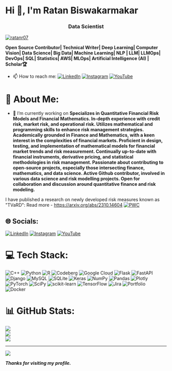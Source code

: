 <h1 align="left">Hi 👋, I'm Ratan Biswakarmakar</h1>
<h3 align="center">Data Scientist </h3>
<p align="left"> <a href="https://github.com/ryo-ma/github-profile-trophy"><img src="https://github-profile-trophy.vercel.app/?username=ratanr07" alt="ratanr07" /></a> </p>

**Open Source Contributor| Technical Writer| Deep Learning| Computer Vision| Data Science| Big Data| Machine Learning| NLP | LLM| LLMOps| DevOps| SQL| Statistics| AWS| MLOps| Artificial Intelligence (AI) | Scholar🏆**


- 📫 How to reach me: [![LinkedIn](https://img.shields.io/badge/LinkedIn-%230077B5.svg?logo=linkedin&logoColor=white)](https://www.linkedin.com/in/ratan-biswakarmakar-7ab97317a/)  [![Instagram](https://img.shields.io/badge/Instagram-%23E4405F.svg?logo=Instagram&logoColor=white)](https://www.instagram.com/biswakarmakarratan?igsh=Y3I0anl3eXJrcndw) [![YouTube](https://img.shields.io/badge/YouTube-%23FF0000.svg?logo=YouTube&logoColor=white)](https://www.youtube.com/channel/UCcNtWQwGOGwUEXmlqZ3sFNg) 
# 💫 About Me:

- 🔭 I’m currently working on
**Specializes in Quantitative Financial Risk Models and Financial Mathematics.
In-depth experience with credit risk, market risk, and operational risk.
Utilizes mathematical and programming skills to enhance risk management strategies.
Academically grounded in Finance and Mathematics, with a keen interest in the complexities of financial markets.
Proficient in design, testing, and implementation of mathematical models for financial market trends and risk measurement.
Continually up-to-date with financial instruments, derivative pricing, and statistical methodologies in risk management.
Passionate about contributing to open-source projects, especially those intersecting finance, mathematics, and data science.
Active Github contributor, involved in various data science and risk modelling projects.
Open for collaboration and discussion around quantitative finance and risk modeling.**


I have published a research on newly developed risk measures known as "TVaRD": Read more - https://arxiv.org/abs/2310.14604
[![PWC](https://img.shields.io/endpoint.svg?url=https://paperswithcode.com/badge/beyond-var-and-cvar-topological-risk-measures/topological-risk-measure-on-finance)](https://paperswithcode.com/sota/topological-risk-measure-on-finance?p=beyond-var-and-cvar-topological-risk-measures)

## 🌐 Socials:
[![LinkedIn](https://img.shields.io/badge/LinkedIn-%230077B5.svg?logo=linkedin&logoColor=white)](https://www.linkedin.com/in/ratan-biswakarmakar-7ab97317a/)  [![Instagram](https://img.shields.io/badge/Instagram-%23E4405F.svg?logo=Instagram&logoColor=white)](https://www.instagram.com/biswakarmakarratan?igsh=Y3I0anl3eXJrcndw) [![YouTube](https://img.shields.io/badge/YouTube-%23FF0000.svg?logo=YouTube&logoColor=white)](https://www.youtube.com/channel/UCcNtWQwGOGwUEXmlqZ3sFNg)

# 💻 Tech Stack:
![C++](https://img.shields.io/badge/c++-%2300599C.svg?style=for-the-badge&logo=c%2B%2B&logoColor=white) ![Python](https://img.shields.io/badge/python-3670A0?style=for-the-badge&logo=python&logoColor=ffdd54) ![R](https://img.shields.io/badge/r-%23276DC3.svg?style=for-the-badge&logo=r&logoColor=white) ![Codeberg](https://img.shields.io/badge/Codeberg-2185D0?style=for-the-badge&logo=Codeberg&logoColor=white) ![Google Cloud](https://img.shields.io/badge/Google%20Cloud-%234285F4.svg?style=for-the-badge&logo=google-cloud&logoColor=white) ![Flask](https://img.shields.io/badge/flask-%23000.svg?style=for-the-badge&logo=flask&logoColor=white) ![FastAPI](https://img.shields.io/badge/FastAPI-005571?style=for-the-badge&logo=fastapi) ![Django](https://img.shields.io/badge/django-%23092E20.svg?style=for-the-badge&logo=django&logoColor=white) ![MySQL](https://img.shields.io/badge/mysql-%2300f.svg?style=for-the-badge&logo=mysql&logoColor=white) ![SQLite](https://img.shields.io/badge/sqlite-%2307405e.svg?style=for-the-badge&logo=sqlite&logoColor=white) ![Keras](https://img.shields.io/badge/Keras-%23D00000.svg?style=for-the-badge&logo=Keras&logoColor=white) ![NumPy](https://img.shields.io/badge/numpy-%23013243.svg?style=for-the-badge&logo=numpy&logoColor=white) ![Pandas](https://img.shields.io/badge/pandas-%23150458.svg?style=for-the-badge&logo=pandas&logoColor=white) ![Plotly](https://img.shields.io/badge/Plotly-%233F4F75.svg?style=for-the-badge&logo=plotly&logoColor=white) ![PyTorch](https://img.shields.io/badge/PyTorch-%23EE4C2C.svg?style=for-the-badge&logo=PyTorch&logoColor=white) ![SciPy](https://img.shields.io/badge/SciPy-%230C55A5.svg?style=for-the-badge&logo=scipy&logoColor=%white) ![scikit-learn](https://img.shields.io/badge/scikit--learn-%23F7931E.svg?style=for-the-badge&logo=scikit-learn&logoColor=white) ![TensorFlow](https://img.shields.io/badge/TensorFlow-%23FF6F00.svg?style=for-the-badge&logo=TensorFlow&logoColor=white) ![Jira](https://img.shields.io/badge/jira-%230A0FFF.svg?style=for-the-badge&logo=jira&logoColor=white) ![Portfolio](https://img.shields.io/badge/Portfolio-%23000000.svg?style=for-the-badge&logo=firefox&logoColor=#FF7139) ![Docker](https://img.shields.io/badge/docker-%230db7ed.svg?style=for-the-badge&logo=docker&logoColor=white)
# 📊 GitHub Stats:
![](https://github-readme-stats.vercel.app/api?username=Ratan&theme=dark&hide_border=false&include_all_commits=false&count_private=false)<br/>
![](https://github-readme-streak-stats.herokuapp.com/?user=AIM-IT4&theme=dark&hide_border=false)<br/>
![](https://github-readme-stats.vercel.app/api/top-langs/?username=AIM-IT4&theme=dark&hide_border=false&include_all_commits=false&count_private=false&layout=compact)

---
[![](https://visitcount.itsvg.in/api?id=AIM-IT4&icon=0&color=0)](https://visitcount.itsvg.in)

<!-- Proudly created with GPRM ( https://gprm.itsvg.in ) -->


***Thanks for visiting my profile.***
